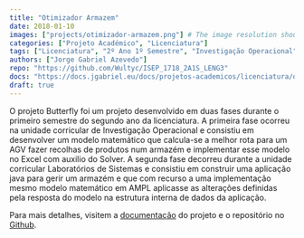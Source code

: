 ```yaml
---
title: "Otimizador Armazem"
date: 2018-01-10
images: ["projects/otimizador-armazem.png"] # The image resolution should be 900x500 or a proportional resolution
categories: ["Projeto Académico", "Licenciatura"]
tags: ["Licenciatura", "2º Ano 1º Semestre", "Investigação Operacional", "Laboratórios de Engenharia 3", "Java", "AMPL"]
authors: ["Jorge Gabriel Azevedo"]
repo: "https://github.com/Wultyc/ISEP_1718_2A1S_LENG3"
docs: "https://docs.jgabriel.eu/docs/projetos-academicos/licenciatura/otimizador-armazem/"
draft: true
---
```

<!--more-->
O projeto Butterfly foi um projeto desenvolvido em duas fases durante o primeiro semestre do segundo ano da licenciatura. A primeira fase ocorreu na unidade corricular de Investigação Operacional e consistiu em desenvolver um modelo matemático que calcula-se a melhor rota para um AGV fazer recolhas de produtos num armazém e implementar esse modelo no Excel com auxilio do Solver. A segunda fase decorreu durante a unidade corricular Laboratórios de Sistemas e consistiu em construir uma aplicação java para gerir um armazém e que com recurso a uma implementação mesmo modelo matemático em AMPL aplicasse as alterações definidas pela resposta do modelo na estrutura interna de dados da aplicação.

Para mais detalhes, visitem a [documentação](.docs) do projeto e o repositório no [Github](.repo).
